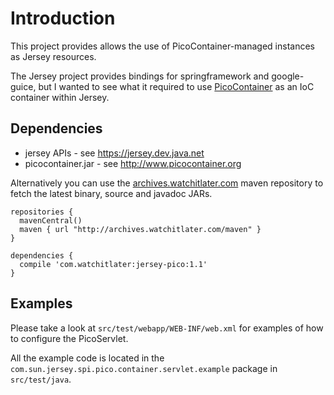 Introduction
============

This project provides allows the use of PicoContainer-managed instances as Jersey resources.

The Jersey project provides bindings for springframework and google-guice, but I wanted to see what
it required to use [PicoContainer](http://www.picocontainer.org/) as an IoC container within Jersey.

Dependencies
------------

* jersey APIs - see https://jersey.dev.java.net
* picocontainer.jar - see http://www.picocontainer.org

Alternatively you can use the [archives.watchitlater.com](http://archives.watchitlater.com/maven) maven
repository to fetch the latest binary, source and javadoc JARs.

    repositories {
      mavenCentral()
      maven { url "http://archives.watchitlater.com/maven" }
    }

    dependencies {
      compile 'com.watchitlater:jersey-pico:1.1'
    }

Examples
--------

Please take a look at `src/test/webapp/WEB-INF/web.xml` for examples of how to configure the PicoServlet.

All the example code is located in the `com.sun.jersey.spi.pico.container.servlet.example` package in `src/test/java`.
